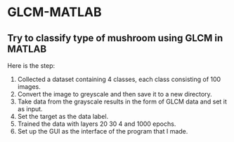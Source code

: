 # GLCM-MATLAB
Try to classify type of mushroom using GLCM in MATLAB
---
Here is the step:
1. Collected a dataset containing 4 classes, each class consisting of 100 images.
2. Convert the image to greyscale and then save it to a new directory.
3. Take data from the grayscale results in the form of GLCM data and set it as input.
4. Set the target as the data label.
5. Trained the data with layers 20 30 4 and 1000 epochs.
6. Set up the GUI as the interface of the program that I made.
